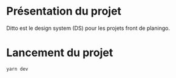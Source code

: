 # Présentation du projet
Ditto est le design system (DS) pour les projets front de planingo.

# Lancement du projet
`
yarn dev
`